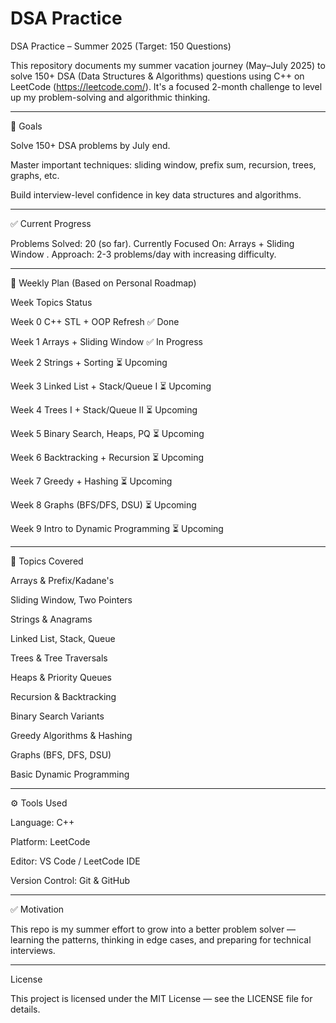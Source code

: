 # DSA Practice

DSA Practice – Summer 2025 (Target: 150 Questions)

This repository documents my summer vacation journey (May–July 2025) to solve 150+ DSA (Data Structures & Algorithms) questions using C++ on LeetCode (https://leetcode.com/).
It's a focused 2-month challenge to level up my problem-solving and algorithmic thinking.


---

🎯 Goals

Solve 150+ DSA problems by July end.

Master important techniques: sliding window, prefix sum, recursion, trees, graphs, etc.

Build interview-level confidence in key data structures and algorithms.



---

✅ Current Progress

Problems Solved: 20 (so far).
Currently Focused On: Arrays + Sliding Window  .
Approach: 2-3 problems/day with increasing difficulty.


---

🧭 Weekly Plan (Based on Personal Roadmap)

Week	     Topics	                       Status

Week 0 	C++ STL + OOP Refresh	         ✅ Done

Week 1  Arrays + Sliding Window	       ✅ In Progress

Week 2  Strings + Sorting	             ⏳ Upcoming

Week 3 Linked List + Stack/Queue I	   ⏳ Upcoming

Week 4 Trees I + Stack/Queue II	       ⏳ Upcoming

Week 5 Binary Search, Heaps, PQ	       ⏳ Upcoming

Week 6 Backtracking + Recursion	       ⏳ Upcoming

Week 7 Greedy + Hashing	               ⏳ Upcoming

Week 8 Graphs (BFS/DFS, DSU)	         ⏳ Upcoming

Week 9 Intro to Dynamic Programming	   ⏳ Upcoming



---

🧠 Topics Covered

Arrays & Prefix/Kadane's

Sliding Window, Two Pointers

Strings & Anagrams

Linked List, Stack, Queue

Trees & Tree Traversals

Heaps & Priority Queues

Recursion & Backtracking

Binary Search Variants

Greedy Algorithms & Hashing

Graphs (BFS, DFS, DSU)

Basic Dynamic Programming



---


⚙ Tools Used

Language: C++

Platform: LeetCode

Editor: VS Code / LeetCode IDE

Version Control: Git & GitHub



---

✅ Motivation

This repo is my summer effort to grow into a better problem solver — learning the patterns, thinking in edge cases, and preparing for technical interviews.


---

License

This project is licensed under the MIT License — see the LICENSE file for details.
